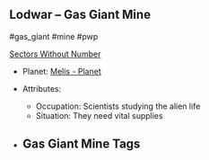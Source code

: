 ## Lodwar &ndash; Gas Giant Mine

#gas_giant #mine #pwp

[Sectors Without Number](https://sectorswithoutnumber.com/sector/bfDcBzTtgpeyLUfwzjio/gasGiantMine/8MpX9Kc2k5trMT7hPzBf)

- Planet: [Melis - Planet](../../../Gaming/StarsWithoutNumber/PiratesWithoutPlunder/Melis%20-%20Planet.md)

- Attributes:
   -   Occupation: Scientists studying the alien life
   -   Situation: They need vital supplies

- Gas Giant Mine Tags
	-  
